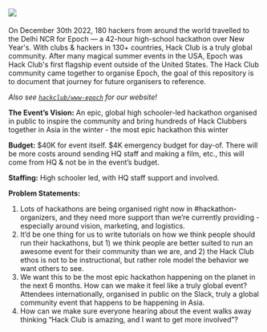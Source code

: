<h1> <img src="https://user-images.githubusercontent.com/39828164/212313492-3a6be907-bea6-4056-816e-3da020a5dc31.jpg" /> </h1>

On December 30th 2022, 180 hackers from around the world travelled to the Delhi NCR for Epoch — a 42-hour high-school hackathon over New Year's. With clubs & hackers in 130+ countries, Hack Club is a truly global community. After many magical summer events in the USA, Epoch was Hack Club's first flagship event outside of the United States. The Hack Club community came together to organise Epoch, the goal of this repository is to document that journey for future organisers to reference.

_*Also see [`hackclub/www-epoch`](https://github.com/hackclub/www-epoch) for our website!*_

**The Event’s Vision:** An epic, global high schooler-led hackathon organised in public to inspire the community and bring hundreds of Hack Clubbers together in Asia in the winter - the most epic hackathon this winter

**Budget:** $40K for event itself. $4K emergency budget for day-of. There will be more costs around sending HQ staff and making a film, etc., this will come from HQ & not be in the event’s budget.

**Staffing:** High schooler led, with HQ staff support and involved.

**Problem Statements:**

1. Lots of hackathons are being organised right now in #hackathon-organizers, and they need more support than we’re currently providing - especially around vision, marketing, and logistics.
2. It’d be one thing for us to write tutorials on how we think people should run their hackathons, but 1) we think people are better suited to run an awesome event for their community than we are, and 2) the Hack Club ethos is not to be instructional, but rather role model the behavior we want others to see.
3. We want this to be the most epic hackathon happening on the planet in the next 6 months. How can we make it feel like a truly global event? Attendees internationally, organised in public on the Slack, truly a global community event that happens to be happening in Asia.
4. How can we make sure everyone hearing about the event walks away thinking “Hack Club is amazing, and I want to get more involved”?
